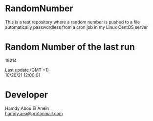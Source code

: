 # RandomNumber    
This is a test repository where a random number is pushed to a file automatically passwordless from a cron job in my Linux CentOS server    
# Random Number of the last run   
19214
      
Last update (GMT +1)    
10/20/21 12:00:01
# Developer    
Hamdy Abou El Anein   
hamdy.aea@protonmail.com
